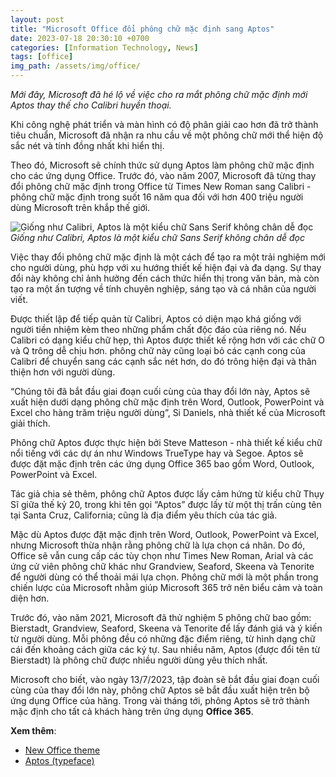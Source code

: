 ```yaml
---
layout: post
title: "Microsoft Office đổi phông chữ mặc định sang Aptos"
date: 2023-07-18 20:30:10 +0700
categories: [Information Technology, News]
tags: [office]
img_path: /assets/img/office/
---
```


_Mới đây, Microsoft đã hé lộ về việc cho ra mắt phông chữ mặc định mới Aptos thay thế cho Calibri huyền thoại._

Khi công nghệ phát triển và màn hình có độ phân giải cao hơn đã trở thành tiêu chuẩn, Microsoft đã nhận ra nhu cầu về một phông chữ mới thể hiện độ sắc nét và tính đồng nhất khi hiển thị.

Theo đó, Microsoft sẽ chính thức sử dụng Aptos làm phông chữ mặc định cho các ứng dụng Office. Trước đó, vào năm 2007, Microsoft đã từng thay đổi phông chữ mặc định trong Office từ Times New Roman sang Calibri - phông chữ mặc định trong suốt 16 năm qua đối với hơn 400 triệu người dùng Microsoft trên khắp thế giới.


![Giống như Calibri, Aptos là một kiểu chữ Sans Serif không chân dễ đọc](02-90923407-microsoft-aptos.jpg)
_Giống như Calibri, Aptos là một kiểu chữ Sans Serif không chân dễ đọc_

Việc thay đổi phông chữ mặc định là một cách để tạo ra một trải nghiệm mới cho người dùng, phù hợp với xu hướng thiết kế hiện đại và đa dạng. Sự thay đổi này không chỉ ảnh hưởng đến cách thức hiển thị trong văn bản, mà còn tạo ra một ấn tượng về tính chuyên nghiệp, sáng tạo và cá nhân của người viết.

Được thiết lập để tiếp quản từ Calibri, Aptos có diện mạo khá giống với người tiền nhiệm kèm theo những phẩm chất độc đáo của riêng nó. Nếu Calibri có dạng kiểu chữ hẹp, thì Aptos được thiết kế rộng hơn với các chữ O và Q trông dễ chịu hơn. phông chữ này cũng loại bỏ các cạnh cong của Calibri để chuyển sang các cạnh sắc nét hơn, do đó trông hiện đại và thân thiện hơn với người dùng.

“Chúng tôi đã bắt đầu giai đoạn cuối cùng của thay đổi lớn này, Aptos sẽ xuất hiện dưới dạng phông chữ mặc định trên Word, Outlook, PowerPoint và Excel cho hàng trăm triệu người dùng”, Si Daniels, nhà thiết kế của Microsoft giải thích.

Phông chữ Aptos được thực hiện bởi Steve Matteson - nhà thiết kế kiểu chữ nổi tiếng với các dự án như Windows TrueType hay và Segoe. Aptos sẽ được đặt mặc định trên các ứng dụng Office 365 bao gồm Word, Outlook, PowerPoint và Excel. 

Tác giả chia sẻ thêm, phông chữ Aptos được lấy cảm hứng từ kiểu chữ Thụy Sĩ giữa thế kỷ 20, trong khi tên gọi “Aptos” được lấy từ một thị trấn cùng tên tại Santa Cruz, California; cũng là địa điểm yêu thích của tác giả.

Mặc dù Aptos được đặt mặc định trên Word, Outlook, PowerPoint và Excel, nhưng Microsoft thừa nhận rằng phông chữ là lựa chọn cá nhân. Do đó, Office sẽ vẫn cung cấp các tùy chọn như Times New Roman, Arial và các ứng cử viên phông chữ khác như Grandview, Seaford, Skeena và Tenorite để người dùng có thể thoải mái lựa chọn. Phông chữ mới là một phần trong chiến lược của Microsoft nhằm giúp Microsoft 365 trở nên biểu cảm và toàn diện hơn.

Trước đó, vào năm 2021, Microsoft đã thử nghiệm 5 phông chữ bao gồm: Bierstadt, Grandview, Seaford, Skeena và Tenorite để lấy đánh giá và ý kiến từ người dùng. Mỗi phông đều có những đặc điểm riêng, từ hình dạng chữ cái đến khoảng cách giữa các ký tự. Sau nhiều năm, Aptos (được đổi tên từ Bierstadt) là phông chữ được nhiều người dùng yêu thích nhất.

Microsoft cho biết, vào ngày 13/7/2023, tập đoàn sẽ bắt đầu giai đoạn cuối cùng của thay đổi lớn này, phông chữ Aptos sẽ bắt đầu xuất hiện trên bộ ứng dụng Office của hãng. Trong vài tháng tới, phông Aptos sẽ trở thành mặc định cho tất cả khách hàng trên ứng dụng **Office 365**.

**Xem thêm**:
- [New Office theme](https://support.microsoft.com/en-gb/office/new-office-theme-e7bbfe02-d1fb-4c4d-b3b7-6a47f0cefd3f)
- [Aptos (typeface)](https://en.wikipedia.org/wiki/Aptos_(typeface))
